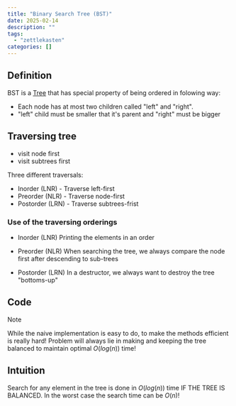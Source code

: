 ```yaml
---
title: "Binary Search Tree (BST)"
date: 2025-02-14
description: ""
tags: 
  - "zettlekasten"
categories: []
---
```


## Definition

BST is a [Tree](Tree.md) that has special property of being ordered in folowing way:

- Each node has at most two children called "left" and "right". 
- "left" child must be smaller that it's parent and "right" must be bigger

## Traversing tree

- visit node first
- visit subtrees first

Three different traversals:

- Inorder (LNR) - Traverse left-first
- Preorder (NLR) - Traverse node-first 
- Postorder (LRN) - Traverse subtrees-frist

### Use of the traversing orderings

- Inorder (LNR)
Printing the elements in an order

- Preorder (NLR) 
When searching the tree, we always compare the node first after descending to
sub-trees

- Postorder (LRN)
In a destructor, we always want to destroy the tree "bottoms-up"

## Code

> [!Note]
> While the naive implementation is easy to do, to make the methods
efficient is really hard! Problem will always lie in making and keeping the tree
balanced to maintain optimal $O(log(n))$ time!

## Intuition

Search for any element in the tree is done in $O(log(n))$ time IF THE TREE IS BALANCED. In the worst case the search time can be $O(n)$!
